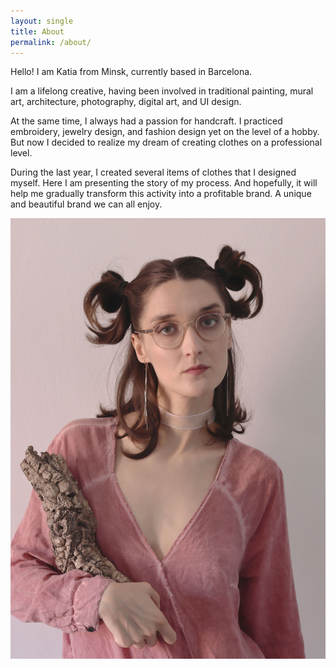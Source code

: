 ```yaml
---
layout: single
title: About
permalink: /about/
---
```

Hello! I am Katia from Minsk, currently based in Barcelona.

I am a lifelong creative, having been involved in traditional painting, mural art, architecture, photography, digital art, and UI design.

At the same time, I always had a passion for handcraft. I practiced embroidery, jewelry design, and fashion design yet on the level of a hobby. But now I decided to realize my dream of creating clothes on a professional level.

During the last year, I created several items of clothes that I designed myself. Here I am presenting the story of my process. And hopefully, it will help me gradually transform this activity into a profitable brand. A unique and beautiful brand we can all enjoy.

![Me in handmade rose headband](/assets/images/about3.jpg)
